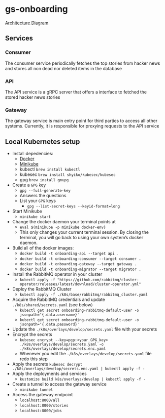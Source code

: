# gs-onboarding

[Architecture Diagram](https://lucid.app/lucidchart/invitations/accept/inv_b0ee37ba-6710-41c4-be4e-b4992c2d6e0d)

## Services

### Consumer

The consumer service periodically fetches the top stories from hacker news and stores all non dead nor deleted items in the database

### API

The API service is a gRPC server that offers a interface to fetched the stored hacker news stories

### Gateway

The gateway service is main entry point for third parties to access all other systems. Currently, it is responsible for proxying requests to the API service

## Local Kubernetes setup

- Install depedencies:
    - [Docker](https://docs.docker.com/get-docker/) 
    - [Minikube](https://minikube.sigs.k8s.io/docs/start/)
    - kubectl `brew install kubectl`
    - kubesec `brew install shyiko/kubesec/kubesec`
    - gpg `brew install gnupg`
- Create a `GPG` key
    - `gpg --full-generate-key`
    - Answers the questions
    - List your `GPG` keys
        - `gpg --list-secret-keys --keyid-format=long`
- Start Minikube 
    - `minikube start`
- Change the docker daemon your terminal points at 
    - `eval $(minikube -p minikube docker-env)`
    - This only changes your current terminal session. By closing the terminal, you will go back to using your own system’s docker daemon.
- Build all of the docker images:
    - `docker build -t onboarding-api --target api .`
    - `docker build -t onboarding-consumer --target consumer .`
    - `docker build -t onboarding-gateway --target gateway .`
    - `docker build -t onboarding-migrator --target migrator .`
- Install the RabbitMQ operator in your cluster 
    - `kubectl apply -f "https://github.com/rabbitmq/cluster-operator/releases/latest/download/cluster-operator.yml"`
- Deploy the RabbitMQ Cluster
    - `kubectl apply -f ./k8s/base/rabbitmq/rabbitmq_cluster.yaml`
- Acquire the RabbitMQ credentials and update `./k8s/shared/secrets.yaml` (see below)
    - `kubectl get secret onboarding-rabbitmq-default-user -o jsonpath='{.data.username}'`
    - `kubectl get secret onboarding-rabbitmq-default-user -o jsonpath='{.data.password}'`
- Update the `./k8s/overlays/develop/secrets.yaml` file with your secrets
- Encrypt the secrets
    - `kubesec encrypt --key=pgp:<your_GPG_key> ./k8s/overlays/develop/secrets.yaml -o ./k8s/overlays/develop/secrets.enc.yaml`
    - Whenever you edit the `./k8s/overlays/develop/secrets.yaml` file redo this step
- Apply the secrets
    `kubesec decrypt ./k8s/overlays/develop/secrets.enc.yaml | kubectl apply -f -`
- Apply the deployments and services
    - `kustomize build k8s/overlays/develop | kubectl apply -f -`
- Create a tunnel to access the gateway service
    - `minikube tunnel`
- Access the gateway endpoint
    - `localhost:8000/all`
    - `localhost:8000/stories`
    - `localhost:8000/jobs`